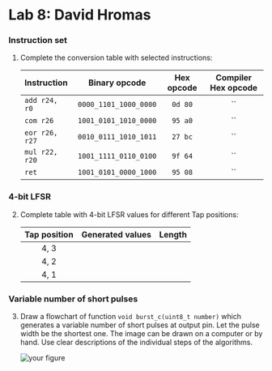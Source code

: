 # Lab 8: David Hromas

### Instruction set

1. Complete the conversion table with selected instructions:

   | **Instruction** | **Binary opcode** | **Hex opcode** | **Compiler Hex opcode** |
   | :-- | :-: | :-: | :-: |
   | `add r24, r0` | `0000_1101_1000_0000` | `0d 80` | `` |
   | `com r26` | `1001_0101_1010_0000` | `95 a0` | `` |
   | `eor r26, r27` | `0010_0111_1010_1011` | `27 bc` | `` |
   | `mul r22, r20` | `1001_1111_0110_0100` | `9f 64` | `` |
   | `ret` | `1001_0101_0000_1000` | `95 08` | `` |

### 4-bit LFSR

2. Complete table with 4-bit LFSR values for different Tap positions:

   | **Tap position** | **Generated values** | **Length** |
   | :-: | :-- | :-: |
   | 4, 3 |  |  |
   | 4, 2 |  |  |
   | 4, 1 |  |  |

### Variable number of short pulses

3. Draw a flowchart of function `void burst_c(uint8_t number)` which generates a variable number of short pulses at output pin. Let the pulse width be the shortest one. The image can be drawn on a computer or by hand. Use clear descriptions of the individual steps of the algorithms.

   ![your figure]()